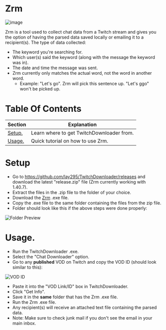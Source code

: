 # Zrm
![image](https://github.com/a-brandon/Zrm/blob/main/pictures/chat_logs.png)

Zrm is a tool used to collect chat data from a Twitch stream and gives you the option of having the parsed data saved locally or emailing it to a recipient(s). The type of data collected:
- The keyword you're searching for.
- Which user(s) said the keyword (along with the message the keyword was in).
- The date and time the message was sent.
- Zrm currently only matches the actual word, not the word in another word.
  - Example: "Let's go". Zrm will pick this sentence up. "Let's ggo" won't be picked up.

# Table Of Contents
|Section|Explanation|
|---------------------------------------------------------------|---------------------------------------------------------------------|
|[Setup.](#setup)                                               |   Learn where to get TwitchDownloader from.                         |
|[Usage.](#usage)                                               |   Quick tutorial on how to use Zrm.                             |

# Setup
- Go to https://github.com/lay295/TwitchDownloader/releases and download the latest "release.zip" file (Zrm currently working with 1.40.7).
- Extract the files in the .zip file to the folder of your choice.
- Download the [Zrm](https://github.com/a-brandon/Zrm/releases/tag/v1.0.0) .exe file.
- Copy the .exe file to the same folder containing the files from the zip file.
- Folder should look like this if the above steps were done properly:
 
![Folder Preview](https://github.com/a-brandon/Zrm/blob/main/pictures/folder_preview.png)

# Usage.
- Run the TwitchDownloader .exe.
- Select the "Chat Downloader" option.
- Go to any **published** VOD on Twitch and copy the VOD ID (should look similar to this):

![VOD ID](https://github.com/a-brandon/Zrm/blob/main/pictures/vod_id.png)
- Paste it into the "VOD Link/ID" box in TwitchDownloader.
- Click "Get Info".
- Save it in the **same** folder that has the Zrm .exe file.
- Run the Zrm .exe file.
- Any recipient(s) will receive an attached text file containing the parsed data.
 - Note: Make sure to check junk mail if you don't see the email in your main inbox.
